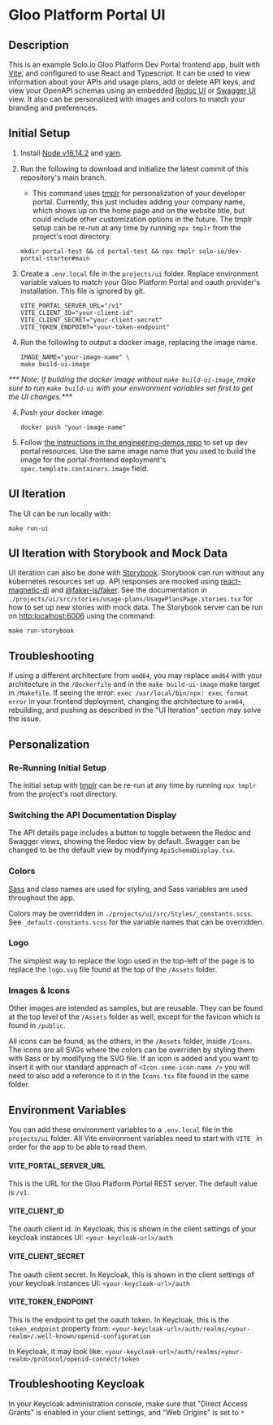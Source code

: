 # Gloo Platform Portal UI

## Description

This is an example Solo.io Gloo Platform Dev Portal frontend app, built with [Vite](https://vitejs.dev/), and configured to use React and Typescript. It can be used to view information about your APIs and usage plans, add or delete API keys, and view your OpenAPI schemas using an embedded [Redoc UI](https://github.com/Redocly/redoc) or [Swagger UI](https://swagger.io/tools/swagger-ui/) view. It also can be personalized with images and colors to match your branding and preferences.

## Initial Setup

1. Install [Node v16.14.2](https://nodejs.org/en/blog/release/v16.14.2) and [yarn](https://yarnpkg.com/).

2. Run the following to download and initialize the latest commit of this repository's main branch.

   - This command uses [tmplr](https://github.com/loreanvictor/tmplr) for personalization of your developer portal. Currently, this just includes adding your company name, which shows up on the home page and on the website title, but could include other customization options in the future. The tmplr setup can be re-run at any time by running `npx tmplr` from the project's root directory.

   ```shell
   mkdir portal-test && cd portal-test && npx tmplr solo-io/dev-portal-starter#main
   ```

3. Create a `.env.local` file in the `projects/ui` folder. Replace environment variable values to match your Gloo Platform Portal and oauth provider's installation. This file is ignored by git.

   ```shell
   VITE_PORTAL_SERVER_URL="/v1"
   VITE_CLIENT_ID="your-client-id"
   VITE_CLIENT_SECRET="your-client-secret"
   VITE_TOKEN_ENDPOINT="your-token-endpoint"
   ```

4. Run the following to output a docker image, replacing the image name.

   ```shell
   IMAGE_NAME="your-image-name" \
   make build-ui-image
   ```

_\*\*\* Note: If building the docker image without `make build-ui-image`, make sure to run `make build-ui` with your environment variables set first to get the UI changes.\*\*\*_

4. Push your docker image:

   ```shell
   docker push "your-image-name"
   ```

5. Follow [the instructions in the engineering-demos repo](https://github.com/solo-io/engineering-demos/blob/ad5f6e217a50c8fcc9d1aa6e442a2c9bbef47eb2/gloo-mesh/portal/multicluster/README.md) to set up dev portal resources. Use the same image name that you used to build the image for the portal-frontend deployment's `spec.template.containers.image` field.

## UI Iteration

The UI can be run locally with:

```shell
make run-ui
```

## UI Iteration with Storybook and Mock Data

UI iteration can also be done with [Storybook](https://storybook.js.org/). Storybook can run without any kubernetes resources set up. API responses are mocked using [react-magnetic-di](https://www.npmjs.com/package/react-magnetic-di) and [@faker-js/faker](https://fakerjs.dev/). See the documentation in `./projects/ui/src/stories/usage-plans/UsagePlansPage.stories.tsx` for how to set up new stories with mock data. The Storybook server can be run on [http:localhost:6006](http:localhost:6006) using the command:

```shell
make run-storybook
```

## Troubleshooting

If using a different architecture from `amd64`, you may replace `amd64` with your architecture in the `/Dockerfile` and in the `make build-ui-image` make target in `/Makefile`. If seeing the error: `exec /usr/local/bin/npx: exec format error` in your frontend deployment, changing the architecture to `arm64`, rebuilding, and pushing as described in the "UI Iteration" section may solve the issue.

## Personalization

### Re-Running Initial Setup

The initial setup with [tmplr](https://github.com/loreanvictor/tmplr) can be re-run at any time by running `npx tmplr` from the project's root directory.

### Switching the API Documentation Display

The API details page includes a button to toggle between the Redoc and Swagger views, showing the Redoc view by default. Swagger can be changed to be the default view by modifying `ApiSchemaDisplay.tsx`.

### Colors

[Sass](https://sass-lang.com/) and class names are used for styling, and Sass variables are used throughout the app.

Colors may be overridden in `./projects/ui/src/Styles/_constants.scss`. See `_default-constants.scss` for the variable names that can be overridden.

### Logo

The simplest way to replace the logo used in the top-left of the page is to replace the `logo.svg` file found at the top of the `/Assets` folder.

### Images & Icons

Other images are intended as samples, but are reusable. They can be found at the top level of the `/Assets` folder as well, except for the favicon which is found in `/public`.

All icons can be found, as the others, in the `/Assets` folder, inside `/Icons`. The icons are all SVGs where the colors can be overriden by styling them with Sass or by modifying the SVG file. If an icon is added and you want to insert it with our standard approach of `<Icon.some-icon-name />` you will need to also add a reference to it in the `Icons.tsx` file found in the same folder.

## Environment Variables

You can add these environment variables to a `.env.local` file in the `projects/ui` folder. All Vite environment variables need to start with `VITE_` in order for the app to be able to read them.

#### VITE_PORTAL_SERVER_URL

This is the URL for the Gloo Platform Portal REST server. The default value is `/v1`.

#### VITE_CLIENT_ID

The oauth client id. In Keycloak, this is shown in the client settings of your keycloak instances UI: `<your-keycloak-url>/auth`

#### VITE_CLIENT_SECRET

The oauth client secret. In Keycloak, this is shown in the client settings of your keycloak instances UI: `<your-keycloak-url>/auth`

#### VITE_TOKEN_ENDPOINT

This is the endpoint to get the oauth token. In Keycloak, this is the `token_endpoint` property from: `<your-keycloak-url>/auth/realms/<your-realm>/.well-known/openid-configuration`

In Keycloak, it may look like:
`<your-keycloak-url>/auth/realms/<your-realm>/protocol/openid-connect/token`

## Troubleshooting Keycloak

In your Keycloak administration console, make sure that "Direct Access Grants" is enabled in your client settings, and "Web Origins" is set to `*`
